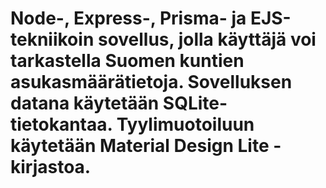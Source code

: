 # Node-, Express-, Prisma- ja EJS-tekniikoin sovellus, jolla käyttäjä voi tarkastella Suomen kuntien asukasmäärätietoja. Sovelluksen datana käytetään SQLite-tietokantaa. Tyylimuotoiluun käytetään Material Design Lite -kirjastoa.